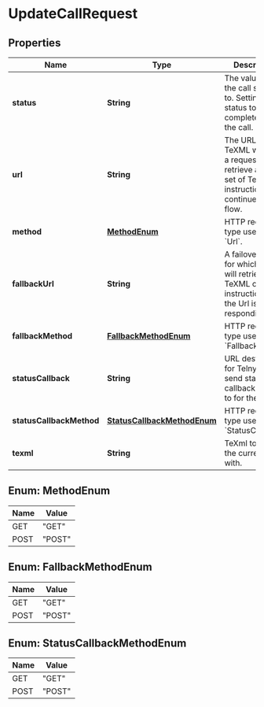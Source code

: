 

# UpdateCallRequest


## Properties

| Name | Type | Description | Notes |
|------------ | ------------- | ------------- | -------------|
|**status** | **String** | The value to set the call status to. Setting the status to completed ends the call. |  [optional] |
|**url** | **String** | The URL where TeXML will make a request to retrieve a new set of TeXML instructions to continue the call flow. |  [optional] |
|**method** | [**MethodEnum**](#MethodEnum) | HTTP request type used for &#x60;Url&#x60;. |  [optional] |
|**fallbackUrl** | **String** | A failover URL for which Telnyx will retrieve the TeXML call instructions if the Url is not responding. |  [optional] |
|**fallbackMethod** | [**FallbackMethodEnum**](#FallbackMethodEnum) | HTTP request type used for &#x60;FallbackUrl&#x60;. |  [optional] |
|**statusCallback** | **String** | URL destination for Telnyx to send status callback events to for the call. |  [optional] |
|**statusCallbackMethod** | [**StatusCallbackMethodEnum**](#StatusCallbackMethodEnum) | HTTP request type used for &#x60;StatusCallback&#x60;. |  [optional] |
|**texml** | **String** | TeXml to replace the current one with. |  [optional] |



## Enum: MethodEnum

| Name | Value |
|---- | -----|
| GET | &quot;GET&quot; |
| POST | &quot;POST&quot; |



## Enum: FallbackMethodEnum

| Name | Value |
|---- | -----|
| GET | &quot;GET&quot; |
| POST | &quot;POST&quot; |



## Enum: StatusCallbackMethodEnum

| Name | Value |
|---- | -----|
| GET | &quot;GET&quot; |
| POST | &quot;POST&quot; |



